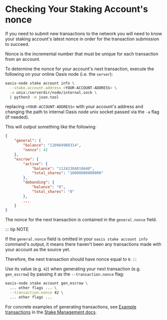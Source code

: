 # Checking Your Staking Account's nonce

If you need to submit new transactions to the network you will need to know your
staking account's latest nonce in order for the transaction submission to
succeed.

Nonce is the incremental number that must be unique for each transaction from an
account.

To determine the nonce for your account's next transaction, execute the
following on your online Oasis node (i.e. the `server`):

```bash
oasis-node stake account info \
  --stake.account.address <YOUR-ACCOUNT-ADDRESS> \
  -a unix:/serverdir/node/internal.sock \
  | python3 -m json.tool
```

replacing `<YOUR-ACCOUNT-ADDRESS>` with your account's address and changing the
path to internal Oasis node unix socket passed via the `-a` flag (if needed).

This will output something like the following:

```json
{
    "general": {
        "balance": "120984908314",
        "nonce": 42
    },
    "escrow": {
        "active": {
            "balance": "11242384816640",
            "total_shares": "10000000000000"
        },
        "debonding": {
            "balance": "0",
            "total_shares": "0"
        },
        ...
    }
}
```

The nonce for the next transaction is contained in the `general.nonce` field.

::: tip NOTE

If the `general.nonce` field is omitted in your `oasis stake account info`
command's output, it means there haven't been any transactions made with your
account as the source yet.

Therefore, the next transaction should have nonce equal to `0`.
:::

Use its value (e.g. `42`) when generating your next transaction (e.g.
`gen_escrow`) by passing it as the `--transaction.nonce` flag:

```bash
oasis-node stake account gen_escrow \
  ... other flags ... \
  --transaction.nonce 42 \
  ... other flags ...
```

For concrete examples of generating transactions, see [Example transactions] in
the [Stake Management docs].

[Example transactions]: ../stake-management.md#example-transactions
[Stake Management docs]: ../stake-management.md
